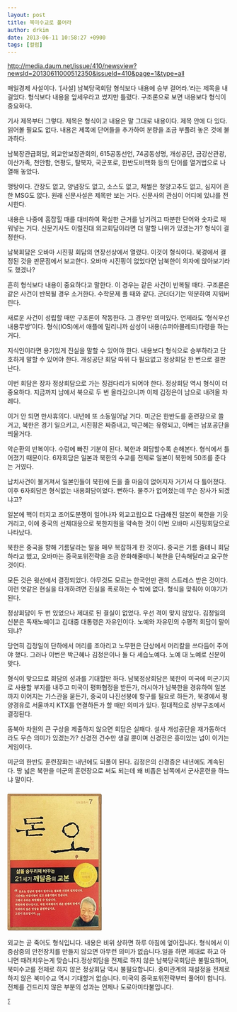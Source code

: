 ```yaml
---
layout: post
title: 북미수교로 풀어라
author: drkim
date: 2013-06-11 10:58:27 +0900
tags: [컬럼]
---
```

http://media.daum.net/issue/410/newsview?newsId=20130611000512350&issueId=410&page=1&type=all 


  


매일경제 사설이다. ‘[사설] 남북당국회담 형식보다 내용에 승부 걸어라.’라는 제목을 내걸었다. 형식보다 내용을 앞세우라고 썼지만 틀렸다. 구조론으로 보면 내용보다 형식이 중요하다. 


  


기사 제목부터 그렇다. 제목은 형식이고 내용은 말 그대로 내용이다. 제목 안에 다 있다. 읽어볼 필요도 없다. 내용은 제목에 단어들을 추가하여 분량을 조금 부풀려 놓은 것에 불과하다. 


  


남북장관급회담, 외교안보장관회의, 615공동선언, 74공동성명, 개성공단, 금강산관광, 이산가족, 천안함, 연평도, 탈북자, 국군포로, 한반도비핵화 등의 단어를 열거법으로 나열해 놓았다. 


  


맹탕이다. 간장도 없고, 양념장도 없고, 소스도 없고, 채썰은 청양고추도 없고, 심지어 흔한 MSG도 없다. 원래 신문사설은 제목만 보는 거다. 신문사의 관심이 어디에 있냐를 전시한다. 


  


내용은 나중에 흠잡힐 때를 대비하여 확실한 근거를 남기려고 따분한 단어와 숫자로 채워넣는 거다. 신문기사도 이럴진대 외교회담이라면 더 말할 나위가 있겠는가? 형식이 결정한다.


  


남북회담은 오바마 시진핑 회담의 연장선상에서 열렸다. 이것이 형식이다. 북경에서 결정된 것을 판문점에서 보고한다. 오바마 시진핑이 없었다면 남북한이 의자에 앉아보기라도 했겠나?


  


흔히 형식보다 내용이 중요하다고 말한다. 이 경우는 같은 사건이 반복될 때다. 구조론은 같은 사건이 반복될 경우 소거한다. 수학문제 풀 때와 같다. 군더더기는 약분하여 지워버린다. 


  


새로운 사건이 성립할 때만 구조론이 작동한다. 그 경우만 의미있다. 언제라도 ‘형식우선 내용무방’이다. 형식(IOS)에서 애플에 밀리니까 삼성이 내용(슈퍼아몰레드)타령을 하는 거다.


  


지식인이라면 용기있게 진실을 말할 수 있어야 한다. 내용보다 형식으로 승부하라고 단호하게 말할 수 있어야 한다. 개성공단 회담 따위 다 필요없고 정상회담 한 번으로 결판난다. 


  


이번 회담은 장차 정상회담으로 가는 징검다리가 되어야 한다. 정상회담 역시 형식이 더 중요하다. 지금까지 남에서 북으로 두 번 올라갔으니까 이제 김정은이 남으로 내려올 차례다. 


  


이거 안 되면 만사휴의다. 내년에 또 소동일어날 거다. 미군은 한반도를 훈련장으로 쓸 거고, 북한은 경기 일으키고, 시진핑은 짜증내고, 박근혜는 유령되고, 아베는 남포공단을 띄울거다. 


  


악순환의 반복이다. 수렁에 빠진 기분이 된다. 북한과 회담할수록 손해본다. 형식에서 틀어졌기 때문이다. 6자회담은 일본과 북한의 수교를 전제로 일본이 북한에 50조를 준다는 거였다.


  


납치사건이 불거져서 일본인들이 북한에 돈을 줄 마음이 없어지자 거기서 다 틀어졌다. 이후 6자회담은 형식없는 내용회담이었다. 뻔하다. 물주가 없어졌는데 무슨 장사가 되겠냐고? 


  


일본에 핵이 터지고 조어도분쟁이 일어나자 외교고립으로 다급해진 일본이 북한을 기웃거리고, 이에 중국의 선제대응으로 북한지원을 약속한 것이 이번 오바마 시진핑회담으로 나타났다.


  


북한은 중국을 향해 기름달라는 말을 매우 복잡하게 한 것이다. 중국은 기름 줄테니 회담하라고 했고, 오바마는 중국포위전략을 조금 완화해줄테니 북한을 단속해달라고 요구한 것이다. 


  


모든 것은 윗선에서 결정되었다. 아무것도 모르는 한국인만 괜히 스트레스 받은 것이다. 이런 엿같은 현실을 타개하려면 진실을 폭로하는 수 밖에 없다. 형식을 맞춰야 이야기가 된다. 


  


정상회담이 두 번 있었으나 제대로 된 결실이 없었다. 우선 격이 맞지 않았다. 김정일의 신분은 독재노예이고 김대중 대통령은 자유인이다. 노예와 자유민의 수평적 회담이 말이 되냐? 


  


당연히 김정일이 단하에서 머리를 조아리고 노무현은 단상에서 머리칼을 쓰다듬어 주어야 했다. 그러나 이번은 박근혜나 김정은이나 둘 다 세습노예다. 노예 대 노예로 신분이 맞다. 


  


형식이 맞으므로 회담의 성과를 기대할만 하다. 남북정상회담은 북한이 미국에 미군기지로 사용할 부지를 내주고 미국이 평화협정을 받든가, 러시아가 남북한을 경유하여 일본까지 이어지는 가스관을 묻든가, 중국이 나진선봉에 항구를 필요로 하든가, 북경에서 평양경유로 서울까지 KTX를 연결하든가 할 때만 의미가 있다. 절대적으로 상부구조에서 결정된다.


  


동북아 차원의 큰 구상을 제출하지 않으면 회담은 실패다. 설사 개성공단을 재가동하더라도 무슨 의미가 있겠는가? 신경전 건수만 생길 뿐이며 신경전은 흥미있는 넘이 이기는 게임이다. 


  


미군의 한반도 훈련장화는 내년에도 되풀이 된다. 김정은의 신경증은 내년에도 계속된다. 땅 넓은 북한을 미군의 훈련장으로 써도 되는데 왜 비좁은 남쪽에서 군사훈련을 하느냐 말이다.


  




 ###


  





  ![](/files/attach/images/198/727/315/55.JPG) 
  
  
   외교는 곧 죽어도 형식입니다. 내용은 비위 상하면 하루 아침에 엎어집니다. 형식에서 이중삼중의 안전장치를 만들지 않으면 아무런 의미가 없습니다.일을 하면 제대로 하고 아니면 때려치우는게 맞습니다.정상회담을 전제로 하지 않은 남북당국회담은 불필요하며, 북미수교를 전제로 하지 않은 정상회담 역시 불필요합니다. 중미관계의 재설정을 전제로 하지 않은 북미수교 역시 기대할거 없습니다. 미국의 중국포위전략부터 풀어야 합니다. 전체를 건드리지 않은 부분의 성과는 언제나 도로아미타불입니다. 
  
  
  
  
  
  
  
  
    ∑ 
  
  
  
  
  
  
  
  
  
  
  
  
  
  
  
  
  
  
  
  
  
  
  
  
  
  
  
